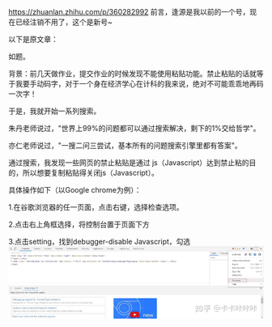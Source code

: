 https://zhuanlan.zhihu.com/p/360282992
前言，逢源是我以前的一个号，现在已经注销不用了，这个是新号~

以下是原文章：

如题。

背景：前几天做作业，提交作业的时候发现不能使用粘贴功能。禁止粘贴的话就等于我要手动码字，对于一个身在经济学心在计科的我来说，绝对不可能乖乖地再码一次字！



于是，我就开始一系列搜索。

朱丹老师说过，"世界上99%的问题都可以通过搜索解决，剩下的1%交给哲学"。

亦仁老师说过，"一搜二问三尝试，基本所有的问题搜索引擎里都有答案"。

通过搜索，我发现一些网页的禁止粘贴是通过 js（Javascript）达到禁止粘的目的，所以想要复制粘贴得关闭js（Javascript）。



具体操作如下（以Google chrome为例）：

1.在谷歌浏览器的任一页面，点击右键，选择检查选项。

2.点击右上角框选择，将控制台置于页面下方

3.点击setting，找到debugger-disable Javascript，勾选
![alt text](image.png)